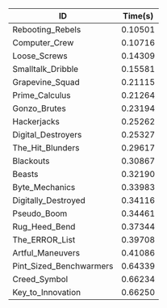 |ID|Time(s)|
|-|-|
|Rebooting_Rebels|0.10501|
|Computer_Crew|0.10716|
|Loose_Screws|0.14309|
|Smalltalk_Dribble|0.15581|
|Grapevine_Squad|0.21115|
|Prime_Calculus|0.21264|
|Gonzo_Brutes|0.23194|
|Hackerjacks|0.25262|
|Digital_Destroyers|0.25327|
|The_Hit_Blunders|0.29617|
|Blackouts|0.30867|
|Beasts|0.32190|
|Byte_Mechanics|0.33983|
|Digitally_Destroyed|0.34116|
|Pseudo_Boom|0.34461|
|Rug_Heed_Bend|0.37344|
|The_ERROR_List|0.39708|
|Artful_Maneuvers|0.41086|
|Pint_Sized_Benchwarmers|0.64339|
|Creed_Symbol|0.66234|
|Key_to_Innovation|0.66250|
